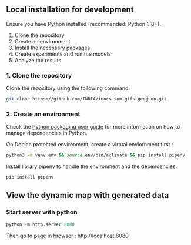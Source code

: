 ## Local installation for development

Ensure you have Python installed (recommended: Python 3.8+).

1. Clone the repository
2. Create an environment
3. Install the necessary packages
4. Create experiments and run the models
5. Analyze the results

### 1. Clone the repository

Clone the repository using the following command:

```bash
git clone https://github.com/INRIA/inocs-sum-gtfs-geojson.git
```

### 2. Create an environment

Check the [Python packaging user guide](https://packaging.python.org/en/latest/tutorials/managing-dependencies/) for more information on how to manage dependencies in Python.

On Debian protected environment, create a virtual enviornment first :

```bash
python3 -m venv env && source env/bin/activate && pip install pipenv
```

Install library pipenv to handle the environment and the dependencies.

```bash
pip install pipenv
```


## View the dynamic map with generated data

### Start server with python

```py
python -m http.server 8080 
```

Then go to page in browser : http://localhost:8080